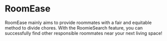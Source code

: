 # RoomEase
RoomEase mainly aims to provide roommates with a fair and equitable method to divide chores. With the RoomieSearch feature, you can successfully find other responsible roommates near your next living space!
